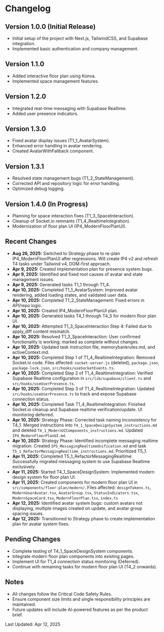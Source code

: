# Changelog

## Version 1.0.0 (Initial Release)
- Initial setup of the project with Next.js, TailwindCSS, and Supabase integration.
- Implemented basic authentication and company management.

## Version 1.1.0
- Added interactive floor plan using Konva.
- Implemented space management features.

## Version 1.2.0
- Integrated real-time messaging with Supabase Realtime.
- Added user presence indicators.

## Version 1.3.0
- Fixed avatar display issues (T1_1_AvatarSystem).
- Enhanced error handling in avatar rendering.
- Created AvatarWithFallback component.

## Version 1.3.1
- Resolved state management bugs (T1_2_StateManagement).
- Corrected API and repository logic for error handling.
- Optimized debug logging.

## Version 1.4.0 (In Progress)
- Planning for space interaction fixes (T1_3_SpaceInteraction).
- Cleanup of Socket.io remnants (T1_4_RealtimeIntegration).
- Modernization of floor plan UI (IP4_ModernFloorPlanUI).

## Recent Changes
- **Aug 26, 2025:** Switched to Strategy phase to re-plan IP4_ModernFloorPlanUI after regressions. Will create IP4 v2 and refresh T4 tasks under Tailwind v4, DOM-first approach.
- **Apr 9, 2025:** Created implementation plan for presence system bugs.
- **Apr 9, 2025:** Identified and fixed root causes of avatar and state management issues.
- **Apr 9, 2025:** Generated tasks T1_1 through T1_4.
- **Apr 10, 2025:** Completed T1_1_AvatarSystem: Improved avatar rendering, added loading states, and validated user data.
- **Apr 10, 2025:** Completed T1_2_StateManagement: Fixed errors in API/repo logic.
- **Apr 10, 2025:** Created IP4_ModernFloorPlanUI plan.
- **Apr 10, 2025:** Generated tasks T4_1 through T4_5 for modern floor plan UI.
- **Apr 10, 2025:** Attempted T1_3_SpaceInteraction Step 4: Failed due to apply_diff content mismatch.
- **Apr 10, 2025:** Resolved T1_3_SpaceInteraction: User confirmed functionality is working; marked as complete without changes.
- **Apr 10, 2025:** Updated task instruction file, memorybankrules.md, and activeContext.md.
- **Apr 10, 2025:** Completed Step 1 of T1_4_RealtimeIntegration: Removed Socket.io code. Files affected: `socket-server.js` (deleted), `package.json`, `package-lock.json`, `src/hooks/useSocketEvents.ts`.
- **Apr 10, 2025:** Completed Step 2 of T1_4_RealtimeIntegration: Verified Supabase Realtime configuration in `src/lib/supabase/client.ts` and `src/hooks/useUserPresence.ts`.
- **Apr 10, 2025:** Completed Step 3 of T1_4_RealtimeIntegration: Updated `src/hooks/useUserPresence.ts` to track and expose Supabase connection status.
- **Apr 10, 2025:** Completed Task T1_4_RealtimeIntegration: Finished Socket.io cleanup and Supabase realtime verification/update. UI monitoring deferred.
- **Apr 10, 2025:** Strategy Phase: Corrected task naming inconsistency for T4_1. Merged instructions into `T4_1_SpaceDesignSystem_instructions.md` and deleted `T4_1_ModernUIComponents_instructions.md`. Updated `IP4_ModernFloorPlanUI.md`.
- **Apr 10, 2025:** Strategy Phase: Identified incomplete messaging realtime migration. Created `IP5_MessagingRealtimeUnification.md` and task `T5_1_RefactorMessagingRealtime_instructions.md`. Prioritized T5_1.
- **Apr 11, 2025:** Completed T5_1_RefactorMessagingRealtime: Successfully migrated messaging system to use Supabase Realtime exclusively.
- **Apr 11, 2025:** Started T4_1_SpaceDesignSystem: Implemented modern design system for floor plan UI.
- **Apr 11, 2025:** Created components for modern floor plan UI in `src/components/floor-plan/modern/`. Files affected: `designTokens.ts`, `ModernUserAvatar.tsx`, `AvatarGroup.tsx`, `StatusIndicators.tsx`, `ModernSpaceCard.tsx`, `ModernFloorPlan.tsx`, `index.ts`
- **Apr 12, 2025:** Identified avatar system bugs: custom avatars not displaying, multiple images created on update, and avatar group spacing issues.
- **Apr 12, 2025:** Transitioned to Strategy phase to create implementation plan for avatar system fixes.

## Pending Changes
- Complete testing of T4_1_SpaceDesignSystem components.
- Integrate modern floor plan components into existing pages.
- Implement UI for T1_4 connection status monitoring (Deferred).
- Continue with remaining tasks for modern floor plan UI (T4_2 onwards).

## Notes
- All changes follow the Critical Code Safety Rules.
- Ensure component size limits and single responsibility principles are maintained.
- Future updates will include AI-powered features as per the product brief.

Last Updated: Apr 12, 2025
